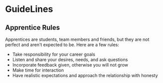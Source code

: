 GuideLines
==========

Apprentice Rules
----------------
Apprentices are students, team members and friends, but they are not perfect and aren't expected to be. Here are a few rules:

* Take responsibility for your career goals
* Listen and share your desires, needs, and ask questions
* Incorporate feedback given, otherwise you will not grow
* Make time for interaction
* Have realistic expectations and approach the relationship with honesty

